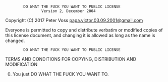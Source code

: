             DO WHAT THE FUCK YOU WANT TO PUBLIC LICENSE
                    Version 2, December 2004

 Copyright (C) 2017 Peter Voss <papa.victor.03.09.2001@gmail.com>

 Everyone is permitted to copy and distribute verbatim or modified
 copies of this license document, and changing it is allowed as long
 as the name is changed.

            DO WHAT THE FUCK YOU WANT TO PUBLIC LICENSE
   TERMS AND CONDITIONS FOR COPYING, DISTRIBUTION AND MODIFICATION

  0. You just DO WHAT THE FUCK YOU WANT TO.

